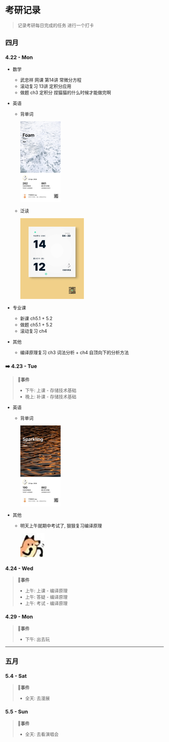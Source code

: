 # 考研记录

> 记录考研每日完成的任务 进行一个打卡

## 四月

### 4.22 - Mon

+ 数学
  + 武忠祥 网课 第14讲 常微分方程
  + 滚动复习 13讲 定积分应用
  + 做题 ch3 定积分 捏猫猫的什么时候才能做完啊

+ 英语
  + 背单词

    <img src="./考研记录.assets/a62c3bb3862f15da3b21356004fa48f.jpg" alt="a62c3bb3862f15da3b21356004fa48f" style="zoom:25%;" />

  + 泛读

    <img src="./考研记录.assets/image-20240422225346101.png" alt="image-20240422225346101" style="zoom:25%;" />

+ 专业课

  + 新课 ch5.1 + 5.2
  + 做题 ch5.1 + 5.2
  + 滚动复习 ch4

+ 其他

  + 编译原理复习 ch3 词法分析 + ch4 自顶向下的分析方法

### :arrow_right: 4.23 - Tue

> :bell:**事件**
>
> + 下午: 上课 - 存储技术基础
> + 晚上: 补课 - 存储技术基础

+ 英语
  
  + 背单词
  
    <img src="./考研记录.assets/315cdd98f52ab16e1db6d8cf910e306.jpg" alt="315cdd98f52ab16e1db6d8cf910e306" style="zoom:25%;" />
  
+ 其他

  + 明天上午就期中考试了, 狠狠复习编译原理

    ![微信图片_20240423202132](./考研记录.assets/微信图片_20240423202132.png)

### 4.24 - Wed

> :bell:**事件**
>
> + 上午: 上课 - 编译原理
> + 上午: 答疑 - 编译原理
> + 上午: 考试 - 编译原理

### 4.29 - Mon

> :bell:**事件**
>
> + 下午: 出去玩

----------------------

## 五月

### 5.4 - Sat

> :bell:**事件**
>
> + 全天: 去漫展

### 5.5 - Sun

> :bell:**事件**
>
> + 全天: 去看演唱会

